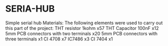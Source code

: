 # SERIA-HUB
Simple serial hub 
Materials:
The following elements were used to carry out this part of the project:
THT resistor 1kohm x57
THT Capacitor 100nF x12
5mm PCB connectors with two terminals x20
5mm PCB connectors with three terminals x1
CI 4708 x7
IC7486 x3
CI 7404 x1
